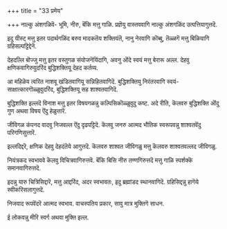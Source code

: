 +++
title = "33 प्रमेय"

+++
नाल्कु अंशगळिवॆ- भूमि, नीरु, बॆंकि मत्तु गाळि. प्रज्ञॆयु वास्तववागि नाल्कु अंशगळिंद उत्पत्तियागुत्तदॆ.

इदु यीस्ट् मत्तु इतर पदार्थगळिंद बरुव मादकतॆय शक्तियंतॆ, नानु नेरवागि कॊब्बु, तॆळ्ळगॆ मत्तु बिळियागि ग्रहिसल्पट्टिद्देनॆ.

देहदल्लि बॊज्जु मत्तु इतर वस्तुगळ संयोजनॆयिंदागि, अवनु ऒंदे स्वयं मत्तु बेरारू अल्ल. देहवु क्षणिकवागिरुवुदरिंद बुद्धिशक्तियू देहद कर्तव्य.

आ महिळॆय त्वरित नाशवू खंडितवागियू सन्निहितवागिदॆ. बुद्धिशक्तियु निरंतरवागि स्वयं-साक्षात्कारगॊळ्ळुवुदरिंद, बुद्धिशक्तियू सह शाश्वतवागिदॆ.

बुद्धिशक्ति इल्लदॆ विनाश मत्तु इतर विषयगळन्नु कल्पिसिकॊळ्ळुवुदु कष्ट. अदे रीति, कॆलवरु बुद्धिशक्ति ऒंदु गुण अथवा विषय ऎंदु हेळुत्तारॆ.

जीविगळ कंपनद वादवु निजवल्ल ऎंदु दृढपट्टिदॆ. कॆलवु जनरु आत्मद भौतिक स्वरूपवन्नु शाश्वतवॆंदु परिगणिसुत्तारॆ.

इल्लदिद्दरॆ, क्षणिक देहवु देहदंतॆये आगुत्तदॆ. कॆलवरु शाश्वत जीविगळु मत्तु कॆलवरु शाश्वतवल्लद जीविगळु.

नियंत्रकद स्वभाववे कॆलवु विचित्रवागिरुत्तवॆ. बॆंकि बिसि नीरु तण्णगिरुत्तदॆ मत्तु गाळि स्पर्शक्कॆ समानवागिरुत्तदॆ.

इदन्नु यारु चित्रिसिद्दारॆ, मत्तु आद्दरिंद, अदर स्वभावतः, इदु ब्रह्मांडद स्थानवागिदॆ. ग्रहिसिद्दन्नु हागॆये स्वीकरिसलागुत्तदॆ.

निजवाद रूपवॆंदरॆ आत्मद स्वभाव. वाचस्पतिय प्रकार, सावु मात्र मुक्तिगॆ साधन.

ई लोकवन्नु मीरि स्वर्ग अथवा मुक्ति इल्ल.

